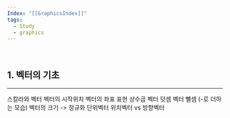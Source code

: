 ```yaml
---
Index: "[[GraphicsIndex]]"
tags:
  - Study
  - graphics
---
```

   
## 1. 벡터의 기초
---
스칼라와 벡터
벡터의 시작위치
벡터의 좌표 표현
상수곱
벡터 덧셈
벡터 뺄셈 (-로 더하는 모습)
벡터의 크기 -> 정규화
단위벡터
위치벡터 vs 방향벡터
